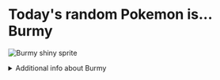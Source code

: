 # Today's random Pokemon is... Burmy

![Burmy shiny sprite](https://raw.githubusercontent.com/PokeAPI/sprites/master/sprites/pokemon/shiny/412.png)

<details>
<summary>Additional info about Burmy</summary>

| srpite type | image |
|------|------|
| back_default | ![Burmy back_default sprite](https://raw.githubusercontent.com/PokeAPI/sprites/master/sprites/pokemon/back/412.png) |
| back_shiny | ![Burmy back_shiny sprite](https://raw.githubusercontent.com/PokeAPI/sprites/master/sprites/pokemon/back/shiny/412.png) |
| front_default | ![Burmy front_default sprite](https://raw.githubusercontent.com/PokeAPI/sprites/master/sprites/pokemon/412.png) | </details>